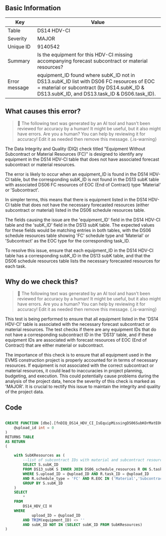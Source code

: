 ## Basic Information
| Key         | Value          |
|-------------|----------------|
| Table       | DS14 HDV-CI |
| Severity    | MAJOR |
| Unique ID   | 9140542   |
| Summary     | Is the equipment for this HDV-CI missing accompanying forecast subcontract or material resources? |
| Error message | equipment_ID found where subK_ID not in DS13.subK_ID list with DS06 FC resources of EOC = material or subcontract (by DS14.subK_ID & DS13.subK_ID, and DS13.task_ID & DS06.task_ID). |

## What causes this error?

> :robot: The following text was generated by an AI tool and hasn't been reviewed for accuracy by a human! It might be useful, but it also might have errors. Are you a human? You can help by reviewing it for accuracy! Edit it as needed then remove this message.
{.is-warning}

The Data Integrity and Quality (DIQ) check titled "Equipment Without Subcontract or Material Resources (FC)" is designed to identify any equipment in the DS14 HDV-CI table that does not have associated forecast subcontract or material resources. 

The error is likely to occur when an equipment_ID is found in the DS14 HDV-CI table, but the corresponding subK_ID is not found in the DS13 subK table with associated DS06 FC resources of EOC (End of Contract) type 'Material' or 'Subcontract'. 

In simpler terms, this means that there is equipment listed in the DS14 HDV-CI table that does not have the necessary forecasted resources (either subcontract or material) listed in the DS06 schedule resources table. 

The fields causing the issue are the 'equipment_ID' field in the DS14 HDV-CI table and the 'subK_ID' field in the DS13 subK table. The expected values for these fields would be matching entries in both tables, with the DS06 schedule resources table showing 'FC' schedule type and 'Material' or 'Subcontract' as the EOC type for the corresponding task_ID. 

To resolve this issue, ensure that each equipment_ID in the DS14 HDV-CI table has a corresponding subK_ID in the DS13 subK table, and that the DS06 schedule resources table lists the necessary forecasted resources for each task.
## Why do we check this?

> :robot: The following text was generated by an AI tool and hasn't been reviewed for accuracy by a human! It might be useful, but it also might have errors. Are you a human? You can help by reviewing it for accuracy! Edit it as needed then remove this message.
{.is-warning}

This test is being performed to ensure that all equipment listed in the 'DS14 HDV-CI' table is associated with the necessary forecast subcontract or material resources. The test checks if there are any equipment IDs that do not have a corresponding subcontract ID in the 'DS13' table, and if these equipment IDs are associated with forecast resources of EOC (End of Contract) that are either material or subcontract.

The importance of this check is to ensure that all equipment used in the EVMS construction project is properly accounted for in terms of necessary resources. If equipment is not associated with the correct subcontract or material resources, it could lead to inaccuracies in project planning, budgeting, and execution. This could potentially cause problems during the analysis of the project data, hence the severity of this check is marked as 'MAJOR'. It is crucial to rectify this issue to maintain the integrity and quality of the project data.
## Code

```sql

CREATE FUNCTION [dbo].[fnDIQ_DS14_HDV_CI_IsEquipMissingDS06SubKOrMatEOCFC] (
	@upload_id int = 0
)
RETURNS TABLE
AS RETURN
(
	
	with SubKResources as (
		--list of subcontract IDs with material and subcontract resources.
		SELECT S.subK_ID
		FROM DS13_subK S INNER JOIN DS06_schedule_resources R ON S.task_ID = R.task_ID
		WHERE S.upload_ID = @upload_ID AND R.task_ID = @upload_ID 
		AND R.schedule_type = 'FC' AND R.EOC IN ('Material','Subcontract')
		GROUP BY S.subK_ID
	)
	SELECT 
		*
	FROM
		DS14_HDV_CI H
	WHERE
			upload_ID = @upload_ID
		AND TRIM(equipment_ID) <> ''
		AND subK_ID NOT IN (SELECT subK_ID FROM SubKResources)
)
```

